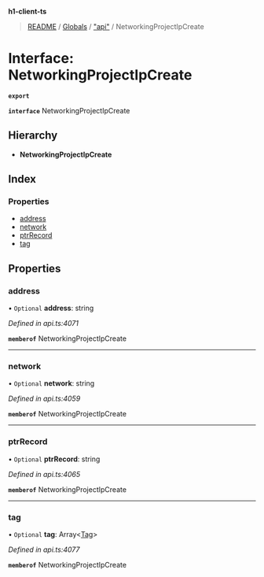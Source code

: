 **h1-client-ts**

> [README](../README.md) / [Globals](../globals.md) / ["api"](../modules/_api_.md) / NetworkingProjectIpCreate

# Interface: NetworkingProjectIpCreate

**`export`** 

**`interface`** NetworkingProjectIpCreate

## Hierarchy

* **NetworkingProjectIpCreate**

## Index

### Properties

* [address](_api_.networkingprojectipcreate.md#address)
* [network](_api_.networkingprojectipcreate.md#network)
* [ptrRecord](_api_.networkingprojectipcreate.md#ptrrecord)
* [tag](_api_.networkingprojectipcreate.md#tag)

## Properties

### address

• `Optional` **address**: string

*Defined in api.ts:4071*

**`memberof`** NetworkingProjectIpCreate

___

### network

• `Optional` **network**: string

*Defined in api.ts:4059*

**`memberof`** NetworkingProjectIpCreate

___

### ptrRecord

• `Optional` **ptrRecord**: string

*Defined in api.ts:4065*

**`memberof`** NetworkingProjectIpCreate

___

### tag

• `Optional` **tag**: Array\<[Tag](_api_.tag.md)>

*Defined in api.ts:4077*

**`memberof`** NetworkingProjectIpCreate
